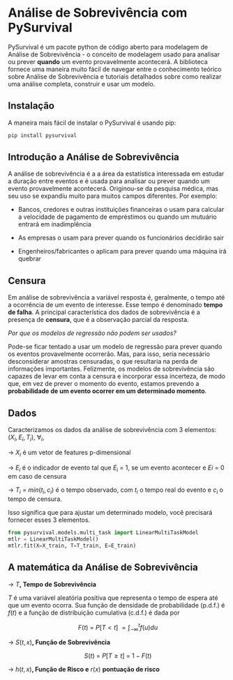 # Análise de Sobrevivência com PySurvival

PySurvival é um pacote python de código aberto para modelagem de Análise de Sobrevivência - o conceito de modelagem usado para analisar ou prever **quando** um evento provavelmente acontecerá. A biblioteca fornece uma maneira muito fácil de navegar entre o conhecimento teórico sobre Análise de Sobrevivência e tutoriais detalhados sobre como realizar uma análise completa, construir e usar um modelo.

## Instalação
A maneira mais fácil de instalar o PySurvival é usando pip:
```bash
pip install pysurvival
```

## Introdução a Análise de Sobrevivência

A análise de sobrevivência é a a área da estatística interessada em estudar a duração entre eventos e é
usada para analisar ou prever quando um evento provavelmente acontecerá. Originou-se da pesquisa médica, mas seu uso se expandiu muito para muitos campos diferentes. Por exemplo:

- Bancos, credores e outras instituições financeiras o usam para calcular a velocidade de pagamento de empréstimos ou quando um mutuário entrará em inadimplência

- As empresas o usam para prever quando os funcionários decidirão sair

- Engenheiros/fabricantes o aplicam para prever quando uma máquina irá quebrar


## Censura

Em análise de sobrevivência a variável resposta é, geralmente, o tempo até a ocorrência de um evento de interesse. Esse tempo é denominado **tempo de falha**. A principal característica dos dados de sobrevivência é a presença de **censura**, que é a observação parcial da resposta. 

*Por que os modelos de regressão não podem ser usados?*

Pode-se ficar tentado a usar um modelo de regressão para prever quando os eventos provavelmente ocorrerão. Mas, para isso, seria necessário desconsiderar amostras censuradas, o que resultaria na perda de informações importantes. Felizmente, os modelos de sobrevivência são capazes de levar em conta a censura e incorporar essa incerteza, de modo que, em vez de prever o momento do evento, estamos prevendo a **probabilidade de um evento ocorrer em um determinado momento**.

## Dados

Caracterizamos os dados da análise de sobrevivência com 3 elementos: $(X_i, E_i, T_i)$, $\forall_i$,

\-> $X_i$ é um vetor de features p-dimensional
 
\-> $E_i$ é o indicador de evento tal que $E_i\ =\ 1$, se um evento acontecer e $Ei\ =\ 0$ em caso de censura

\-> $T_i\ =\ min(t_i,c_i)$ é o tempo observado, com $t_i$ o tempo real do evento e $c_i$ o tempo de censura.

Isso significa que para ajustar um determinado modelo, você precisará fornecer esses 3 elementos.

```python
from pysurvival.models.multi_task import LinearMultiTaskModel
mtlr = LinearMultiTaskModel()  
mtlr.fit(X=X_train, T=T_train, E=E_train) 
```

## A matemática da Análise de Sobrevivência

\-> $T$**, Tempo de Sobrevivência**  

$T$ é uma variável aleatória positiva que representa o tempo de espera até que um evento ocorra. Sua função de densidade de probabilidade (p.d.f.) é $f(t)$ e a função de distribuição cumulativa (c.d.f.) é dada por

$$F(t) \ =\ P[T < t] \ = \int_{-\infty}^tf(u)du$$

\-> $S(t,x)$**, Função de Sobrevivência**  

$$S(t) \ =\ P[T\geq t] \ =\ 1 - F(t)$$

\-> $h(t,x)$**, Função de Risco e** $r(x)$ **pontuação de risco**
